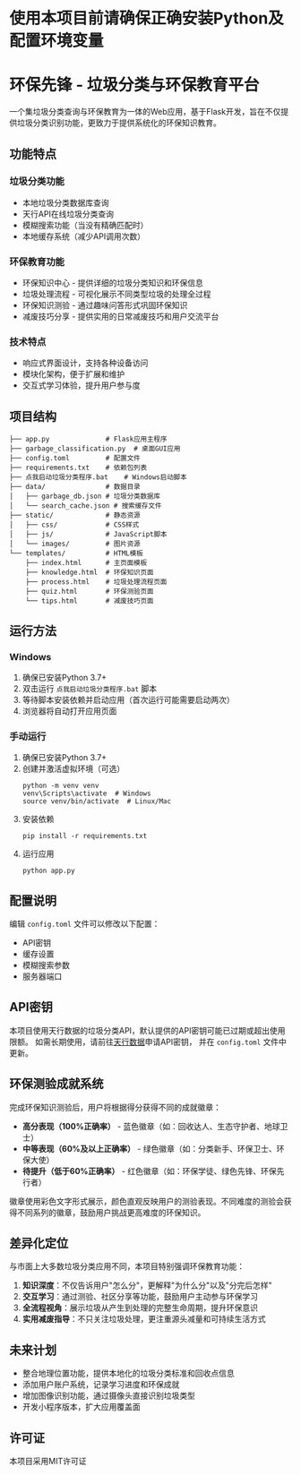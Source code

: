 # 使用本项目前请确保正确安装Python及配置环境变量

# 环保先锋 - 垃圾分类与环保教育平台

一个集垃圾分类查询与环保教育为一体的Web应用，基于Flask开发，旨在不仅提供垃圾分类识别功能，更致力于提供系统化的环保知识教育。

## 功能特点

### 垃圾分类功能
- 本地垃圾分类数据库查询
- 天行API在线垃圾分类查询
- 模糊搜索功能（当没有精确匹配时）
- 本地缓存系统（减少API调用次数）

### 环保教育功能
- 环保知识中心 - 提供详细的垃圾分类知识和环保信息
- 垃圾处理流程 - 可视化展示不同类型垃圾的处理全过程
- 环保知识测验 - 通过趣味问答形式巩固环保知识
- 减废技巧分享 - 提供实用的日常减废技巧和用户交流平台

### 技术特点
- 响应式界面设计，支持各种设备访问
- 模块化架构，便于扩展和维护
- 交互式学习体验，提升用户参与度

## 项目结构

```
├── app.py              # Flask应用主程序
├── garbage_classification.py  # 桌面GUI应用
├── config.toml         # 配置文件
├── requirements.txt    # 依赖包列表
├── 点我启动垃圾分类程序.bat    # Windows启动脚本
├── data/               # 数据目录
│   ├── garbage_db.json # 垃圾分类数据库
│   └── search_cache.json # 搜索缓存文件
├── static/             # 静态资源
│   ├── css/            # CSS样式
│   ├── js/             # JavaScript脚本
│   └── images/         # 图片资源
└── templates/          # HTML模板
    ├── index.html      # 主页面模板
    ├── knowledge.html  # 环保知识页面
    ├── process.html    # 垃圾处理流程页面
    ├── quiz.html       # 环保测验页面
    └── tips.html       # 减废技巧页面
```

## 运行方法

### Windows

1. 确保已安装Python 3.7+
2. 双击运行 `点我启动垃圾分类程序.bat` 脚本
3. 等待脚本安装依赖并启动应用（首次运行可能需要启动两次）
4. 浏览器将自动打开应用页面

### 手动运行

1. 确保已安装Python 3.7+
2. 创建并激活虚拟环境（可选）
   ```
   python -m venv venv
   venv\Scripts\activate  # Windows
   source venv/bin/activate  # Linux/Mac
   ```
3. 安装依赖
   ```
   pip install -r requirements.txt
   ```
4. 运行应用
   ```
   python app.py
   ```

## 配置说明

编辑 `config.toml` 文件可以修改以下配置：

- API密钥
- 缓存设置
- 模糊搜索参数
- 服务器端口

## API密钥

本项目使用天行数据的垃圾分类API，默认提供的API密钥可能已过期或超出使用限额。
如需长期使用，请前往[天行数据](https://www.tianapi.com/)申请API密钥，
并在 `config.toml` 文件中更新。

## 环保测验成就系统

完成环保知识测验后，用户将根据得分获得不同的成就徽章：

- **高分表现（100%正确率）** - 蓝色徽章（如：回收达人、生态守护者、地球卫士）
- **中等表现（60%及以上正确率）** - 绿色徽章（如：分类新手、环保卫士、环保大使） 
- **待提升（低于60%正确率）** - 红色徽章（如：环保学徒、绿色先锋、环保先行者）

徽章使用彩色文字形式展示，颜色直观反映用户的测验表现。不同难度的测验会获得不同系列的徽章，鼓励用户挑战更高难度的环保知识。

## 差异化定位

与市面上大多数垃圾分类应用不同，本项目特别强调环保教育功能：

1. **知识深度**：不仅告诉用户"怎么分"，更解释"为什么分"以及"分完后怎样"
2. **交互学习**：通过测验、社区分享等功能，鼓励用户主动参与环保学习
3. **全流程视角**：展示垃圾从产生到处理的完整生命周期，提升环保意识
4. **实用减废指导**：不只关注垃圾处理，更注重源头减量和可持续生活方式

## 未来计划

- 整合地理位置功能，提供本地化的垃圾分类标准和回收点信息
- 添加用户账户系统，记录学习进度和环保成就
- 增加图像识别功能，通过摄像头直接识别垃圾类型
- 开发小程序版本，扩大应用覆盖面

## 许可证

本项目采用MIT许可证
